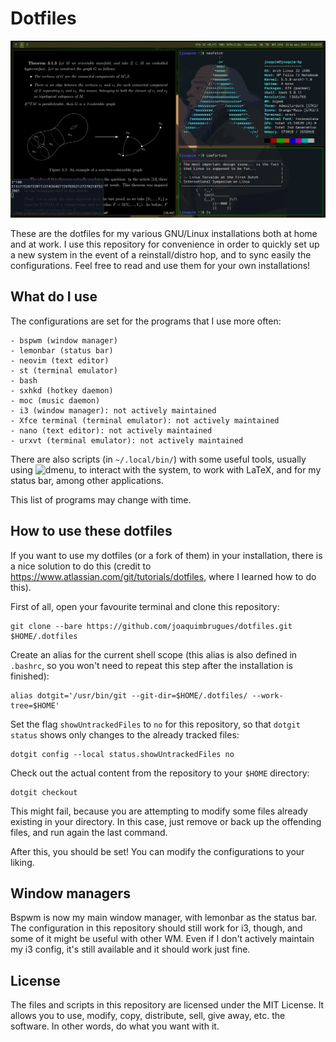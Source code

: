 # Dotfiles

![Screenshot of my desktop](https://github.com/joaquimbrugues/dotfiles/raw/master/screenshots/scrot-19-03-2020.png)

These are the dotfiles for my various GNU/Linux installations both at home and at work. I use this repository for convenience in order to quickly set up a new system in the event of a reinstall/distro hop, and to sync easily the configurations. Feel free to read and use them for your own installations!

## What do I use

The configurations are set for the programs that I use more often:

	- bspwm (window manager)
	- lemonbar (status bar)
	- neovim (text editor)
	- st (terminal emulator)
	- bash
	- sxhkd (hotkey daemon)
	- moc (music daemon)
	- i3 (window manager): not actively maintained
	- Xfce terminal (terminal emulator): not actively maintained
	- nano (text editor): not actively maintained
	- urxvt (terminal emulator): not actively maintained

There are also scripts (in `~/.local/bin/`) with some useful tools, usually using ![dmenu](https://tools.suckless.org/dmenu/), to interact with the system, to work with LaTeX, and for my status bar, among other applications.

This list of programs may change with time.

## How to use these dotfiles

If you want to use my dotfiles (or a fork of them) in your installation, there is a nice solution to do this (credit to https://www.atlassian.com/git/tutorials/dotfiles, where I learned how to do this).

First of all, open your favourite terminal and clone this repository:

```
git clone --bare https://github.com/joaquimbrugues/dotfiles.git $HOME/.dotfiles
```

Create an alias for the current shell scope (this alias is also defined in `.bashrc`, so you won't need to repeat this step after the installation is finished):

```
alias dotgit='/usr/bin/git --git-dir=$HOME/.dotfiles/ --work-tree=$HOME'
```
Set the flag `showUntrackedFiles` to `no` for this repository, so that `dotgit status` shows only changes to the already tracked files:

```
dotgit config --local status.showUntrackedFiles no
```

Check out the actual content from the repository to your `$HOME` directory:

```
dotgit checkout
```

This might fail, because you are attempting to modify some files already existing in your directory. In this case, just remove or back up the offending files, and run again the last command.

After this, you should be set! You can modify the configurations to your liking.

## Window managers

Bspwm is now my main window manager, with lemonbar as the status bar. The configuration in this repository should still work for i3, though, and some of it might be useful with other WM. Even if I don't actively maintain my i3 config, it's still available and it should work just fine.

## License

The files and scripts in this repository are licensed under the MIT License. It allows you to use, modify, copy, distribute, sell, give away, etc. the software. In other words, do what you want with it.
